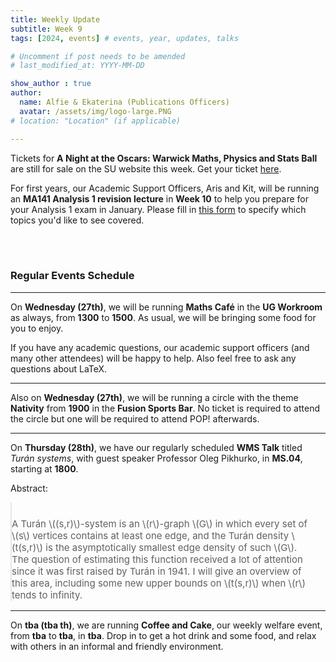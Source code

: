 ```yaml
---
title: Weekly Update
subtitle: Week 9
tags: [2024, events] # events, year, updates, talks

# Uncomment if post needs to be amended
# last_modified_at: YYYY-MM-DD

show_author : true
author:
  name: Alfie & Ekaterina (Publications Officers)
  avatar: /assets/img/logo-large.PNG
# location: "Location" (if applicable)

---
```


Tickets for **A Night at the Oscars: Warwick Maths, Physics and Stats Ball** are still for sale on the SU website this week. Get your ticket [here](https://www.warwicksu.com/venues-events/events/4191/26244/).

For first years, our Academic Support Officers, Aris and Kit, will be running an **MA141 Analysis 1 revision lecture** in **Week 10** to help you prepare for your Analysis 1 exam in January. Please fill in [this form](https://forms.gle/oLWrqw633XrxVkEc8) to specify which topics you'd like to see covered.

<br/>
<br/>

### Regular Events Schedule

---

On **Wednesday (27th)**, we will be running **Maths Café** in the **UG Workroom** as always, from **1300** to **1500**. As usual, we will be bringing some food for you to enjoy.

If you have any academic questions, our academic support officers (and many other attendees) will be happy to help. Also feel free to ask any questions about LaTeX.

---

Also on **Wednesday (27th)**, we will be running a circle with the theme **Nativity** from **1900** in the **Fusion Sports Bar**. No ticket is required to attend the circle but one will be required to attend POP! afterwards. 

---

On **Thursday (28th)**, we have our regularly scheduled **WMS Talk** titled *Turán systems*, with guest speaker Professor Oleg Pikhurko, in **MS.04**, starting at **1800**.

<style>
blockquote {
    padding: 10px 20px 0 0;
    margin: 0 0 0 0;
    font-size: 15px;
}
</style>

Abstract:
> A Turán \\((s,r)\\)-system is an \\(r\\)-graph \\(G\\) in which every set of \\(s\\) vertices contains at least one edge, and the Turán density \\(t(s,r)\\) is the asymptotically smallest edge density of such \\(G\\). The question of estimating this function received a lot of attention since it was first raised by Turán in 1941. I will give an overview of this area, including some new upper bounds on \\(t(s,r)\\) when \\(r\\) tends to infinity.

---

On **tba (tba th)**, we are running **Coffee and Cake**, our weekly welfare event, from **tba** to **tba**, in **tba**. Drop in to get a hot drink and some food, and relax with others in an informal and friendly environment.
